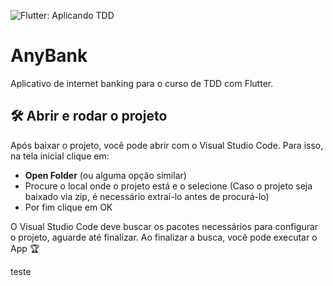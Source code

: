 
![Flutter: Aplicando TDD](https://github.com/ikyrie/3796-anybank/assets/22684176/a5778bd8-978e-4659-90b8-13c690f18040)

# AnyBank

Aplicativo de internet banking para o curso de TDD com Flutter.

## 🛠️ Abrir e rodar o projeto

Após baixar o projeto, você pode abrir com o Visual Studio Code. Para isso, na tela inicial clique em:

- **Open Folder** (ou alguma opção similar)
- Procure o local onde o projeto está e o selecione (Caso o projeto seja baixado via zip, é necessário extraí-lo antes de procurá-lo)
- Por fim clique em OK

O Visual Studio Code deve buscar os pacotes necessários para configurar o projeto, aguarde até finalizar. Ao finalizar a busca, você pode executar o App 🏆

teste

